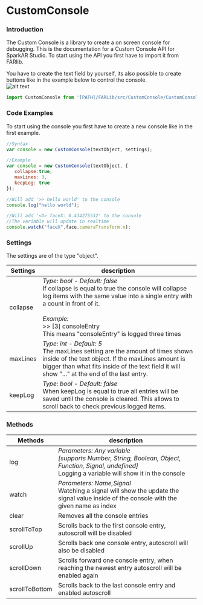 # CustomConsole
### Introduction
The Custom Console is a library to create a on screen console for debugging.
This is the documentation for a Custom Console API for SparkAR Studio. To start using the API you first have to import it from FARlib.

You have to create the text field by yourself, its also possible to create buttons like in the example below to control the console. <br>
![alt text](https://github.com/ypmits/ARrrrLib/blob/develop/images/console_structure.png?raw=true)


```javascript
import CustomConsole from '[PATH]/FARLib/src/CustomConsole/CustomConsole';
```

### Code Examples
To start using the console you first have to create a new console like in the first example.
```javascript
//Syntax
var console = new CustomConsole(textObject, settings);

//Example
var console = new CustomConsole(textObject, {
   collapse:true, 
   maxLines: 3,
   keepLog: true
});

//Will add '>> hello world' to the console
console.log("hello world");

//Will add '<O> faceX: 0.434275532' to the console
//The variable will update in realtime
console.watch("faceX",face.cameraTransform.x);
```

### Settings

The settings are of the type "object".

Settings | description
--- | ---
collapse | *Type: bool - Default: false* <br> If collapse is equal to true the console will collapse log items with the same value into a single entry with a count in front of it. <br><br> *Example:*<br>>> [3] consoleEntry <br> This means "consoleEntry" is logged three times
maxLines | *Type: int - Default: 5* <br> The maxLines setting are the amount of times shown inside of the text object. If the maxLines amount is bigger than what fits inside of the text field it will show "..." at the end of the last entry.
keepLog | *Type: bool - Default: false* <br> When keepLog is equal to true all entries will be saved until the console is cleared. This allows to scroll back to check previous logged items.

### Methods

Methods | description
---|---
log | *Parameters: Any variable* <br> *[supports Number, String, Boolean, Object, Function, Signal, undefined]* <br> Logging a variable will show it in the console
watch | *Parameters: Name,Signal* <br> Watching a signal will show the update the signal value inside of the console with the given name as index
clear | Removes all the console entries
scrollToTop | Scrolls back to the first console entry, autoscroll will be disabled
scrollUp | Scrolls back one console entry, autoscroll will also be disabled
scrollDown | Scrolls forward one console entry, when reaching the newest entry autoscroll will be enabled again
scrollToBottom | Scrolls back to the last console entry and enabled autoscroll














